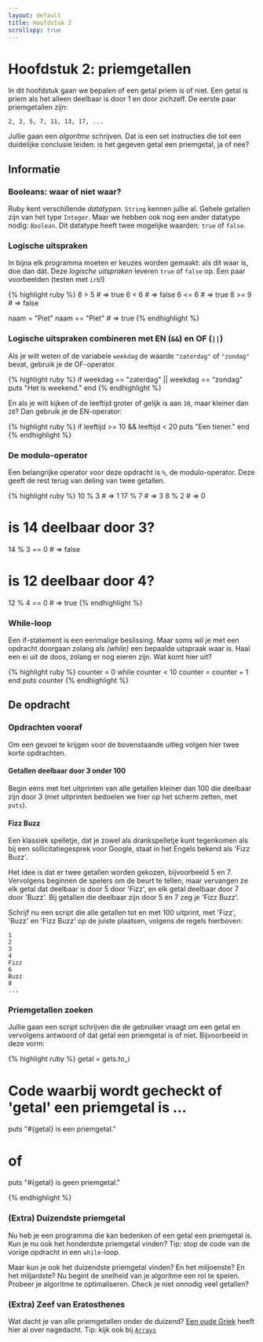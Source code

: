 ```yaml
---
layout: default
title: Hoofdstuk 2
scrollspy: true
---
```


# Hoofdstuk 2: priemgetallen
In dit hoofdstuk gaan we bepalen of een getal priem is of niet. Een getal is priem als het alleen deelbaar is door 1 en door zichzelf. De eerste paar priemgetallen zijn:

    2, 3, 5, 7, 11, 13, 17, ...

Jullie gaan een _algoritme_ schrijven. Dat is een set instructies die tot een duidelijke conclusie leiden: is het gegeven getal een priemgetal, ja of nee?

## Informatie

### Booleans: waar of niet waar?
Ruby kent verschillende _datatypen_. `String` kennen jullie al. Gehele getallen zijn van het type `Integer`. Maar we hebben ook nog een ander datatype nodig: `Boolean`. Dit datatype heeft twee mogelijke waarden: `true` of `false`.

### Logische uitspraken
In bijna elk programma moeten er keuzes worden gemaakt: als dít waar is, doe dan dát. Deze _logische uitspraken_ leveren `true` of `false` op. Een paar voorbeelden (testen met `irb`!)

{% highlight ruby %}
8 > 5   # => true
6 < 6   # => false
6 <= 6  # => true
8 >= 9  # => false

naam = "Piet"
naam == "Piet"  # => true
{% endhighlight %}

### Logische uitspraken combineren met EN (`&&`) en OF (`||`)
Als je wilt weten of de variabele `weekdag` de waarde `"zaterdag"` of `"zondag"` bevat, gebruik je de OF-operator.

{% highlight ruby %}
if weekdag == "zaterdag" || weekdag == "zondag"
  puts "Het is weekend."
end
{% endhighlight %}

En als je wilt kijken of de leeftijd groter of gelijk is aan `10`, maar kleiner dan `20`? Dan gebruik je de EN-operator:

{% highlight ruby %}
if leeftijd >= 10 && leeftijd < 20
    puts "Een tiener."
end
{% endhighlight %}

### De modulo-operator
Een belangrijke operator voor deze opdracht is `%`, de modulo-operator. Deze geeft de rest terug van deling van twee getallen.

{% highlight ruby %}
10 % 3  # => 1
17 % 7  # => 3
8 % 2   # => 0

# is 14 deelbaar door 3?
14 % 3 == 0 # => false
# is 12 deelbaar door 4?
12 % 4 == 0 # => true
{% endhighlight %}

### While-loop
Een if-statement is een eenmalige beslissing. Maar soms wil je met een opdracht doorgaan zolang als _(while)_ een bepaalde uitspraak waar is. Haal een ei uit de doos, zolang er nog eieren zijn. Wat komt hier uit?

{% highlight ruby %}
counter = 0
while counter < 10
    counter = counter + 1
end
puts counter
{% endhighlight %}

## De opdracht

### Opdrachten vooraf

Om een gevoel te krijgen voor de bovenstaande uitleg volgen hier twee korte opdrachten.

#### Getallen deelbaar door 3 onder 100

Begin eens met het uitprinten van alle getallen kleiner dan 100 die deelbaar zijn door 3 (met uitprinten bedoelen we hier op het scherm zetten, met `puts`).

#### Fizz Buzz

Een klassiek spelletje, dat je zowel als drankspelletje kunt tegenkomen als bij een sollicitatiegesprek voor Google, staat in het Engels bekend als 'Fizz Buzz'.

Het idee is dat er twee getallen worden gekozen, bijvoorbeeld 5 en 7. Vervolgens beginnen de spelers om de beurt te tellen, maar vervangen ze elk getal dat deelbaar is door 5 door 'Fizz', en elk getal deelbaar door 7 door 'Buzz'. Bij getallen die deelbaar zijn door 5 én 7 zeg je 'Fizz Buzz'.

Schrijf nu een script die alle getallen tot en met 100 uitprint, met 'Fizz', 'Buzz' en 'Fizz Buzz' op de juiste plaatsen, volgens de regels hierboven:

    1
    2
    3
    4
    Fizz
    6
    Buzz
    8
    ...

### Priemgetallen zoeken

Jullie gaan een script schrijven die de gebruiker vraagt om een getal en vervolgens antwoord of dat getal een priemgetal is of niet. Bijvoorbeeld in deze vorm:

{% highlight ruby %}
getal = gets.to_i

# Code waarbij wordt gecheckt of 'getal' een priemgetal is ...

puts "#{getal} is een priemgetal."
# of
puts "#{getal} is geen priemgetal."

{% endhighlight %}

### (Extra) Duizendste priemgetal
Nu heb je een programma die kan bedenken of een getal een priemgetal is. Kun je nu ook het honderdste priemgetal vinden? Tip: stop de code van de vorige opdracht in een `while`-loop.

Maar kun je ook het duizendste priemgetal vinden? En het miljoenste? En het miljardste? Nu begint de snelheid van je algoritme een rol te spelen. Probeer je algoritme te optimaliseren. Check je niet onnodig veel getallen?

### (Extra) Zeef van Eratosthenes
Wat dacht je van alle priemgetallen onder de duizend? [Een oude Griek](http://nl.wikipedia.org/wiki/Zeef_van_Eratosthenes) heeft hier al over nagedacht. Tip: kijk ook bij [`Arrays`](/ruby/hoofdstuk3/#arrays)
